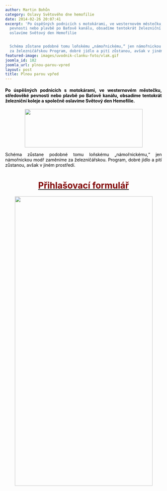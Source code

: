 ```yaml
---
author: Martin Bohůn
category: Oslavy Světového dne hemofilie
date: 2014-02-26 20:07:41
excerpt: 'Po úspěšných podnicích s motokárami, ve westernovém městečku, středověké
  pevnosti nebo plavbě po Baťově kanálu, obsadíme tentokrát železniční koleje a společně
  oslavíme Světový den Hemofilie


  Schéma zůstane podobné tomu loňskému „námořnickému,“ jen námořnickou modř zaměníme
  za železničářskou Program, dobré jídlo a pití zůstanou, avšak v jiném prostředí'
featured-image: images/uvodnik-clanku-foto/vlak.gif
joomla_id: 182
joomla_url: plnou-parou-vpred
layout: post
title: Plnou parou vpřed
---
```


<h4 dir="ltr" style="text-align: justify;">
 <span style="color: #000000;">
  Po úspěšných podnicích s motokárami, ve westernovém městečku, středověké pevnosti nebo plavbě po Baťově kanálu, obsadíme tentokrát železniční koleje a společně oslavíme Světový den Hemofilie.
 </span>
</h4>
<p dir="ltr">
 <strong>
  <img alt="" border="0" height="123" src="{{ site.baseurl }}/images/uvodnik-clanku-foto/vlak.gif" style="display: block; margin-left: auto; margin-right: auto;" width="379"/>
 </strong>
</p>
<p style="text-align: justify;">
 <span style="color: #000000;">
  Schéma zůstane podobné tomu loňskému „námořnickému,“ jen námořnickou modř zaměníme za železničářskou. Program, dobré jídlo a pití zůstanou, avšak v jiném prostředí.
 </span>
</p>
<h1 style="text-align: center;">
 <a href="index.php/cs/?option=com_chronoforms&amp;chronoform=Deadline" title="Přihlašovací formulář">
  <strong>
   <span style="color: #800000;">
    <span style="color: #800000;">
     Přihlašovací formulář
    </span>
   </span>
  </strong>
 </a>
</h1>
<p>
 <span style="color: #000000;">
  <img alt="" border="0" height="928" src="{{ site.baseurl }}/images/uvodnik-clanku-foto/uzkokolejka.jpg" style="display: block; margin-left: auto; margin-right: auto;" width="443"/>
 </span>
</p>